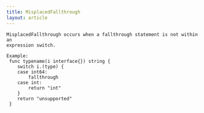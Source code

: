```yaml
---
title: MisplacedFallthrough
layout: article
---
```

<!-- Copyright 2023 The Go Authors. All rights reserved.
     Use of this source code is governed by a BSD-style
     license that can be found in the LICENSE file. -->

<!-- Code generated by generrordocs.go; DO NOT EDIT. -->

```
MisplacedFallthrough occurs when a fallthrough statement is not within an
expression switch.

Example:
 func typename(i interface{}) string {
 	switch i.(type) {
 	case int64:
 		fallthrough
 	case int:
 		return "int"
 	}
 	return "unsupported"
 }
```

